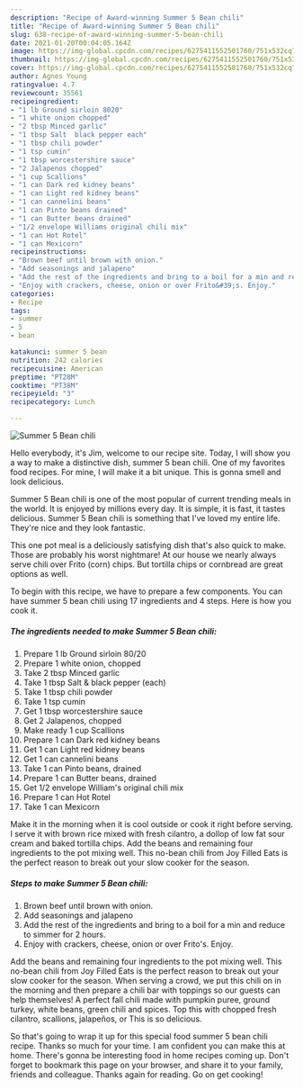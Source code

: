 ```yaml
---
description: "Recipe of Award-winning Summer 5 Bean chili"
title: "Recipe of Award-winning Summer 5 Bean chili"
slug: 638-recipe-of-award-winning-summer-5-bean-chili
date: 2021-01-20T00:04:05.164Z
image: https://img-global.cpcdn.com/recipes/6275411552501760/751x532cq70/summer-5-bean-chili-recipe-main-photo.jpg
thumbnail: https://img-global.cpcdn.com/recipes/6275411552501760/751x532cq70/summer-5-bean-chili-recipe-main-photo.jpg
cover: https://img-global.cpcdn.com/recipes/6275411552501760/751x532cq70/summer-5-bean-chili-recipe-main-photo.jpg
author: Agnes Young
ratingvalue: 4.7
reviewcount: 35561
recipeingredient:
- "1 lb Ground sirloin 8020"
- "1 white onion chopped"
- "2 tbsp Minced garlic"
- "1 tbsp Salt  black pepper each"
- "1 tbsp chili powder"
- "1 tsp cumin"
- "1 tbsp worcestershire sauce"
- "2 Jalapenos chopped"
- "1 cup Scallions"
- "1 can Dark red kidney beans"
- "1 can Light red kidney beans"
- "1 can cannelini beans"
- "1 can Pinto beans drained"
- "1 can Butter beans drained"
- "1/2 envelope Williams original chili mix"
- "1 can Hot Rotel"
- "1 can Mexicorn"
recipeinstructions:
- "Brown beef until brown with onion."
- "Add seasonings and jalapeno"
- "Add the rest of the ingredients and bring to a boil for a min and reduce to simmer for 2 hours."
- "Enjoy with crackers, cheese, onion or over Frito&#39;s. Enjoy."
categories:
- Recipe
tags:
- summer
- 5
- bean

katakunci: summer 5 bean 
nutrition: 242 calories
recipecuisine: American
preptime: "PT28M"
cooktime: "PT38M"
recipeyield: "3"
recipecategory: Lunch

---
```



![Summer 5 Bean chili](https://img-global.cpcdn.com/recipes/6275411552501760/751x532cq70/summer-5-bean-chili-recipe-main-photo.jpg)

Hello everybody, it's Jim, welcome to our recipe site. Today, I will show you a way to make a distinctive dish, summer 5 bean chili. One of my favorites food recipes. For mine, I will make it a bit unique. This is gonna smell and look delicious.

Summer 5 Bean chili is one of the most popular of current trending meals in the world. It is enjoyed by millions every day. It is simple, it is fast, it tastes delicious. Summer 5 Bean chili is something that I've loved my entire life. They're nice and they look fantastic.

This one pot meal is a deliciously satisfying dish that&#39;s also quick to make. Those are probably his worst nightmare! At our house we nearly always serve chili over Frito (corn) chips. But tortilla chips or cornbread are great options as well.


To begin with this recipe, we have to prepare a few components. You can have summer 5 bean chili using 17 ingredients and 4 steps. Here is how you cook it.

<!--inarticleads1-->

##### The ingredients needed to make Summer 5 Bean chili:

1. Prepare 1 lb Ground sirloin 80/20
1. Prepare 1 white onion, chopped
1. Take 2 tbsp Minced garlic
1. Take 1 tbsp Salt &amp; black pepper (each)
1. Take 1 tbsp chili powder
1. Take 1 tsp cumin
1. Get 1 tbsp worcestershire sauce
1. Get 2 Jalapenos, chopped
1. Make ready 1 cup Scallions
1. Prepare 1 can Dark red kidney beans
1. Get 1 can Light red kidney beans
1. Get 1 can cannelini beans
1. Take 1 can Pinto beans, drained
1. Prepare 1 can Butter beans, drained
1. Get 1/2 envelope William&#39;s original chili mix
1. Prepare 1 can Hot Rotel
1. Take 1 can Mexicorn


Make it in the morning when it is cool outside or cook it right before serving. I serve it with brown rice mixed with fresh cilantro, a dollop of low fat sour cream and baked tortilla chips. Add the beans and remaining four ingredients to the pot mixing well. This no-bean chili from Joy Filled Eats is the perfect reason to break out your slow cooker for the season. 

<!--inarticleads2-->

##### Steps to make Summer 5 Bean chili:

1. Brown beef until brown with onion.
1. Add seasonings and jalapeno
1. Add the rest of the ingredients and bring to a boil for a min and reduce to simmer for 2 hours.
1. Enjoy with crackers, cheese, onion or over Frito&#39;s. Enjoy.


Add the beans and remaining four ingredients to the pot mixing well. This no-bean chili from Joy Filled Eats is the perfect reason to break out your slow cooker for the season. When serving a crowd, we put this chili on in the morning and then prepare a chili bar with toppings so our guests can help themselves! A perfect fall chili made with pumpkin puree, ground turkey, white beans, green chili and spices. Top this with chopped fresh cilantro, scallions, jalapeños, or This is so delicious. 

So that's going to wrap it up for this special food summer 5 bean chili recipe. Thanks so much for your time. I am confident you can make this at home. There's gonna be interesting food in home recipes coming up. Don't forget to bookmark this page on your browser, and share it to your family, friends and colleague. Thanks again for reading. Go on get cooking!
